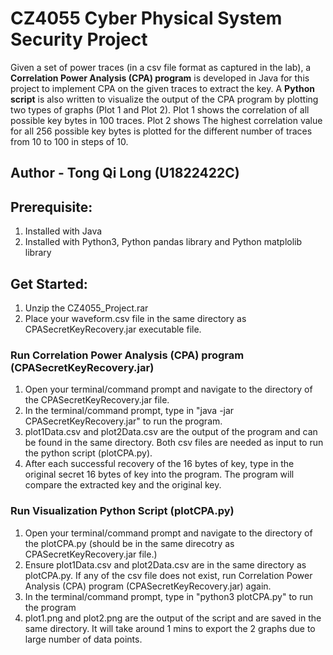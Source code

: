 # CZ4055 Cyber Physical System Security Project

Given a set of power traces (in a csv file format as captured in the lab), a **Correlation Power Analysis (CPA) program** is developed in Java for this project to implement CPA on the given traces to extract the key. A **Python script** is also written to visualize the output of the CPA program by plotting two types of graphs (Plot 1 and Plot 2). Plot 1 shows the correlation of all possible key bytes in 100 traces. Plot 2 shows The highest correlation value for all 256 possible key bytes is plotted for the different number of traces from 10 to 100 in steps of 10.


## Author - **Tong Qi Long (U1822422C)**



## Prerequisite:

1. Installed with Java
2. Installed with Python3, Python pandas library and Python matplolib library


## Get Started:
1. Unzip the CZ4055_Project.rar
3. Place your waveform.csv file in the same directory as CPASecretKeyRecovery.jar executable file.

### Run Correlation Power Analysis (CPA) program (CPASecretKeyRecovery.jar)

1. Open your terminal/command prompt and navigate to the directory of the CPASecretKeyRecovery.jar file.
2. In the terminal/command prompt, type in "java -jar CPASecretKeyRecovery.jar" to run the program.
3. plot1Data.csv and plot2Data.csv are the output of the program and can be found in the same directory. Both csv files are needed as input to run the python script (plotCPA.py). 
4. After each successful recovery of the 16 bytes of key, type in the original secret 16 bytes of key into the program. The program will compare the extracted key and the original key.

### Run Visualization Python Script (plotCPA.py)
1. Open your terminal/command prompt and navigate to the directory of the plotCPA.py (should be in the same direcotry as CPASecretKeyRecovery.jar file.)
2. Ensure plot1Data.csv and plot2Data.csv are in the same directory as plotCPA.py. If any of the csv file does not exist, run Correlation Power Analysis (CPA) program (CPASecretKeyRecovery.jar) again. 
3. In the terminal/command prompt, type in "python3 plotCPA.py" to run the program
4. plot1.png and plot2.png are the output of the script and are saved in the same directory. It will take around 1 mins to export the 2 graphs due to large number of data points. 
